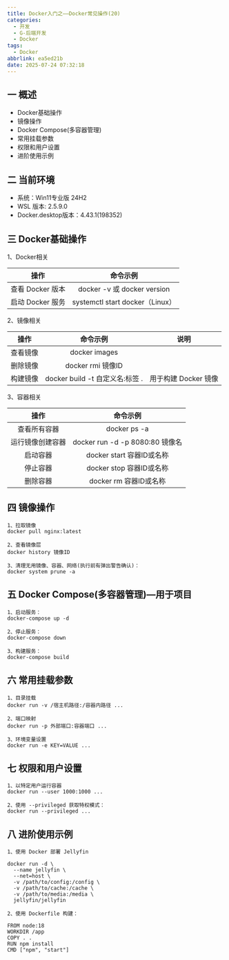 ```yaml
---
title: Docker入门之——Docker常见操作(20)
categories:
  - 开发
  - G-后端开发
  - Docker
tags:
  - Docker
abbrlink: ea5ed21b
date: 2025-07-24 07:32:18
---
```

## 一 概述

* Docker基础操作
* 镜像操作
* Docker Compose(多容器管理)
* 常用挂载参数
* 权限和用户设置
* 进阶使用示例

<!--more-->

## 二 当前环境

* 系统：Win11专业版 24H2
* WSL 版本: 2.5.9.0
* Docker.desktop版本：4.43.1(198352)

## 三 Docker基础操作

1、Docker相关

|       操作       |            命令示例             |
| :--------------: | :-----------------------------: |
| 查看 Docker 版本 |   docker -v 或 docker version   |
| 启动 Docker 服务 | systemctl start docker（Linux） |

2、镜像相关

|   操作   |            命令示例             |         说明         |
| :------: | :-----------------------------: | :------------------: |
| 查看镜像 |          docker images          |                      |
| 删除镜像 |        docker rmi 镜像ID        |                      |
| 构建镜像 | docker build -t 自定义名:标签 . | 用于构建 Docker 镜像 |

3、容器相关

|       操作       |            命令示例             |
| :--------------: | :-----------------------------: |
|   查看所有容器   |          docker ps -a           |
| 运行镜像创建容器 | docker run -d -p 8080:80 镜像名 |
|     启动容器     |    docker start 容器ID或名称    |
|     停止容器     |    docker stop 容器ID或名称     |
|     删除容器     |     docker rm 容器ID或名称      |

## 四 镜像操作

```
1、拉取镜像
docker pull nginx:latest

2、查看镜像层
docker history 镜像ID

3、清理无用镜像、容器、网络(执行前有弹出警告确认)：
docker system prune -a
```

## 五 Docker Compose(多容器管理)—用于项目

```
1、启动服务：
docker-compose up -d

2、停止服务：
docker-compose down

3、构建服务：
docker-compose build
```

## 六 常用挂载参数

```
1、目录挂载
docker run -v /宿主机路径:/容器内路径 ...

2、端口映射
docker run -p 外部端口:容器端口 ...

3、环境变量设置
docker run -e KEY=VALUE ...
```

## 七 权限和用户设置

```
1、以特定用户运行容器
docker run --user 1000:1000 ...

2、使用 --privileged 获取特权模式：
docker run --privileged ...
```

## 八 进阶使用示例

```
1、使用 Docker 部署 Jellyfin

docker run -d \
  --name jellyfin \
  --net=host \
  -v /path/to/config:/config \
  -v /path/to/cache:/cache \
  -v /path/to/media:/media \
  jellyfin/jellyfin

2、使用 Dockerfile 构建：

FROM node:18
WORKDIR /app
COPY . .
RUN npm install
CMD ["npm", "start"]
```

